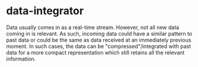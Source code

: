 # data-integrator

Data usually comes in as a real-time stream. However, not all new data coming in is relevant. As such, incoming data could have a similar pattern to past data or could be the same as data received at an immediately previous moment. In such cases, the data can be "compressed"/integrated with past data for a more compact representation which still retains all the relevant information. 
